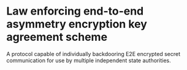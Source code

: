 # Law enforcing end-to-end asymmetry encryption key agreement scheme
A protocol capable of individually backdooring E2E encrypted secret communication for use by multiple independent state authorities.
